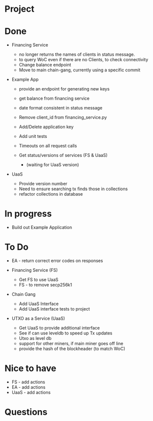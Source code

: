 # Project


# Done
* Financing Service
    * no longer returns the names of clients in status message.
    * to query WoC even if there are no Clients, to check connectivity
    * Change balance endpoint
    * Move to main chain-gang, currently using a specific commit

* Example App 
    * provide an endpoint for generating new keys
    * get balance from financing service
    * date format consistent in status message
    * Remove client_id from financing_service.py
    * Add/Delete application key
    * Add unit tests

    * Timeouts on all request calls 
    * Get status/versions of services (FS & UaaS)
        * (waiting for UaaS version)


* UaaS
    * Provide version number
    * Need to ensure searching tx finds those in collections
    * refactor collections in database    


# In progress 

* Build out Example Application

# To Do

* EA - return correct error codes on responses

* Financing Service (FS)
    * Get FS to use UaaS
    * FS - to remove secp256k1


* Chain Gang
    * Add UaaS Interface
    * Add UaaS interface tests to project

* UTXO as a Service (UaaS)
    * Get UaaS to provide additional interface
    * See if can use leveldb to speed up Tx updates
    * Utxo as level db 
    * support for other miners, if main miner goes off line
    * provide the hash of the blockheader (to match WoC)


# Nice to have

* FS - add actions
* EA - add actions
* UaaS - add actions

# Questions


